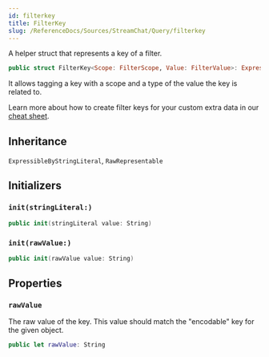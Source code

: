 ```yaml
---
id: filterkey 
title: FilterKey
slug: /ReferenceDocs/Sources/StreamChat/Query/filterkey
---
```


A helper struct that represents a key of a filter.

``` swift
public struct FilterKey<Scope: FilterScope, Value: FilterValue>: ExpressibleByStringLiteral, RawRepresentable 
```

It allows tagging a key with a scope and a type of the value the key is related to.

Learn more about how to create filter keys for your custom extra data in our [cheat sheet](https://github.com/GetStream/stream-chat-swift/wiki/StreamChat-SDK-Cheat-Sheet#query-filters).

## Inheritance

`ExpressibleByStringLiteral`, `RawRepresentable`

## Initializers

### `init(stringLiteral:)`

``` swift
public init(stringLiteral value: String) 
```

### `init(rawValue:)`

``` swift
public init(rawValue value: String) 
```

## Properties

### `rawValue`

The raw value of the key. This value should match the "encodable" key for the given object.

``` swift
public let rawValue: String
```
